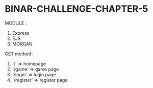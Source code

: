 # BINAR-CHALLENGE-CHAPTER-5

MODULE :
1. Express
2. EJS
3. MORGAN

GET method :
1. '/' => homepage
2. '/game' => game page
3. '/login' => login page
4. '/register' => register page




